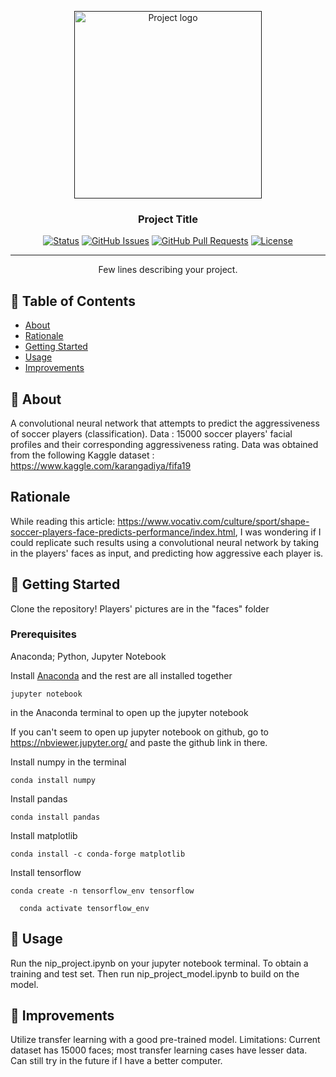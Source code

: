 <p align="center">
  <a href="" rel="noopener">
 <img width=300px height=300px src="https://tmssl.akamaized.net//images/foto/normal/arturo-vidal-fc-barcelona-1539330070-18205.jpg" alt="Project logo"></a>
</p>

<h3 align="center">Project Title</h3>

<div align="center">

  [![Status](https://img.shields.io/badge/status-active-success.svg)]() 
  [![GitHub Issues](https://img.shields.io/github/issues/kylelobo/The-Documentation-Compendium.svg)](https://github.com/kylelobo/The-Documentation-Compendium/issues)
  [![GitHub Pull Requests](https://img.shields.io/github/issues-pr/kylelobo/The-Documentation-Compendium.svg)](https://github.com/kylelobo/The-Documentation-Compendium/pulls)
  [![License](https://img.shields.io/badge/license-MIT-blue.svg)](/LICENSE)

</div>

---

<p align="center"> Few lines describing your project.
    <br> 
</p>

## 📝 Table of Contents
- [About](#about)
- [Rationale](#rationale)
- [Getting Started](#getting_started)
- [Usage](#usage)
- [Improvements](#improvement)


## 🧐 About <a name = "about"></a>
A convolutional neural network that attempts to predict the aggressiveness of soccer players (classification). Data : 15000 soccer players' facial profiles and their corresponding aggressiveness rating. Data was obtained from the following Kaggle dataset :  https://www.kaggle.com/karangadiya/fifa19

## Rationale <a name = "rationale"></a>

While reading this article: https://www.vocativ.com/culture/sport/shape-soccer-players-face-predicts-performance/index.html, I was wondering if I could replicate such results using a convolutional neural network by taking in the players' faces as input, and predicting how aggressive each player is.


## 🏁 Getting Started <a name = "getting_started"></a>
Clone the repository! Players' pictures are in the "faces" folder

### Prerequisites
Anaconda; Python, Jupyter Notebook

Install <a href= "https://www.anaconda.com/distribution/">Anaconda</a> and the rest are all installed together

```
jupyter notebook
```

in the Anaconda terminal to open up the jupyter notebook

If you can't seem to open up jupyter notebook on github, go to https://nbviewer.jupyter.org/ and paste the github link in there.

Install numpy in the terminal

```
conda install numpy
```


Install pandas

```
conda install pandas
```

Install matplotlib

```
conda install -c conda-forge matplotlib
```

Install tensorflow

```
conda create -n tensorflow_env tensorflow
 	
  conda activate tensorflow_env
```

## 🎈 Usage <a name="usage"></a>

Run the nip_project.ipynb on your jupyter notebook terminal. To obtain a training and test set. Then run nip_project_model.ipynb to build on the model.

## 🚀 Improvements <a name = "improvement"></a>

Utilize transfer learning with a good pre-trained model. Limitations: Current dataset has 15000 faces; most transfer learning cases have lesser data. Can still try in the future if I have a better computer.

